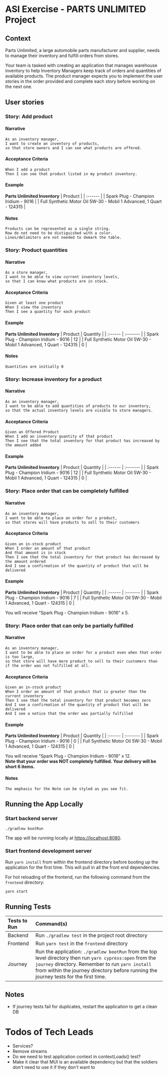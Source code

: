 # ASI Exercise - PARTS UNLIMITED Project
## Context
Parts Unlimited, a large automobile parts manufacturer and supplier, needs to manage their inventory and fulfill orders from stores.

Your team is tasked with creating an application that manages warehouse inventory to help Inventory Managers keep track of orders and quantities of available products. The product manager expects you to implement the user stories in the order provided and complete each story before working on the next one.

## User stories
### Story: Add product
#### Narrative
```
As an inventory manager,  
I want to create an inventory of products,  
so that store owners and I can see what products are offered.  
```
#### Acceptance Criteria
```
When I add a product  
Then I can see that product listed in my product inventory. 
```
#### Example
**Parts Unlimited Inventory**
| Product |
| :------ |
| Spark Plug - Champion Iridium - 9016 |
| Full Synthetic Motor Oil 5W-30 - Mobil 1 Advanced, 1 Quart - 124315 |
#### Notes
```
Products can be represented as a single string.
Row do not need to be distiguished with a color.
Lines/delimiters are not needed to demark the table. 
```
### Story: Product quantities
#### Narrative
```
As a store manager,  
I want to be able to view current inventory levels,  
so that I can know what products are in stock. 
```

#### Acceptance Criteria
```
Given at least one product
When I view the inventory
Then I see a quantity for each product
```

#### Example
**Parts Unlimited Inventory**
| Product | Quantity |
| :------ | :------- |
| Spark Plug - Champion Iridium - 9016 | 12 |
| Full Synthetic Motor Oil 5W-30 - Mobil 1 Advanced, 1 Quart - 124315 | 0 |

#### Notes
```
Quantities are initially 0
```

### Story: Increase inventory for a product
#### Narrative
```
As an inventory manager,  
I want to be able to add quantities of products to our inventory,  
so that the actual inventory levels are visible to store managers.  
```

#### Acceptance Criteria
```
Given an Offered Product  
When I add an inventory quantity of that product  
Then I see that the total inventory for that product has increased by the amount added  
```

#### Example
**Parts Unlimited Inventory**
| Product | Quantity |
| :------ | :------- |
| Spark Plug - Champion Iridium - 9016 | 12 |
| Full Synthetic Motor Oil 5W-30 - Mobil 1 Advanced, 1 Quart - 124315 | 0 |  

### Story: Place order that can be completely fulfilled
#### Narrative
```
As an inventory manager,  
I want to be able to place an order for a product, 
so that stores will have products to sell to their customers
```

#### Acceptance Criteria
```
Given an in-stock product
When I order an amount of that product  
And that amount is in stock  
Then I see that the total inventory for that product has decreased by the amount ordered  
And I see a confirmation of the quantity of product that will be delivered  
```

#### Example
**Parts Unlimited Inventory**
| Product | Quantity |
| :------ | :------- |
| Spark Plug - Champion Iridium - 9016 | 7 |
| Full Synthetic Motor Oil 5W-30 - Mobil 1 Advanced, 1 Quart - 124315 | 0 |  

You will receive “Spark Plug - Champion Iridium - 9016” x 5.  

### Story: Place order that can only be partially fulfilled
#### Narrative
```
As an inventory manager,  
I want to be able to place an order for a product even when that order is too large,
so that store will have more product to sell to their customers than if the order was not fulfilled at all. 
```

#### Acceptance Criteria
```
Given an in-stock product
When I order an amount of that product that is greater than the current inventory
Then I see that the total inventory for that product becomes zero
And I see a confirmation of the quantity of product that will be delivered
And I see a notice that the order was partially fulfilled
```

#### Example
**Parts Unlimited Inventory**
| Product | Quantity |
| :------ | :------- |
| Spark Plug - Champion Iridium - 9016 | 0 |
| Full Synthetic Motor Oil 5W-30 - Mobil 1 Advanced, 1 Quart - 124315 | 0 |  

You will receive “Spark Plug - Champion Iridium - 9016” x 12.  
**Note that your order was NOT completely fulfilled. Your delivery will be short 6 items.**

#### Notes
```
The emphasis for the Note can be styled as you see fit.
```






## Running the App Locally
### Start backend server
```shell script
./gradlew bootRun
```

The app will be running locally at [https://localhost:8080](https://localhost:8080).

### Start frontend development server
Run `yarn install` from within the frontend directory before booting up the application for the first time.  This will
pull in all the front end dependencies.


For hot reloading of the frontend, run the following command from the `frontend` directory:
```shell script
yarn start
```

## Running Tests
| Tests to Run       | Command(s)           |
| :----------------- |:---------------------|
| Backend | Run `./gradlew test` in the project root directory |
| Frontend | Run `yarn test` in the `frontend` directory |
| Journey | Run the application: `./gradlew bootRun` from the top level directory then run `yarn cypress:open` from the `journey` directory. Remember to run `yarn install` from within the journey directory before running the journey tests for the first time.|


## Notes
* If journey tests fail for duplicates, restart the application to get a clean DB

# Todos of Tech Leads
* Services?
* Remove streams
* Do we need to test application context in contextLoads() test?
* Make it clear that MUI is an available dependency but that the soldiers don't need to use it if they don't want to

